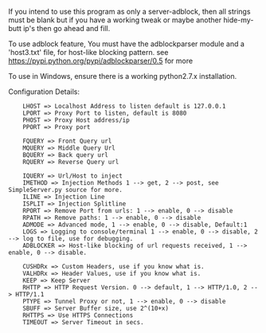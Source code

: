 If you intend to use this program as only a server-adblock, then all strings must be blank but if you have a working tweak or maybe another hide-my-butt ip's then go ahead and fill.

To use adblock feature, You must have the adblockparser module and a 'host3.txt' file, for host-like blocking pattern.
see https://pypi.python.org/pypi/adblockparser/0.5 for more

To use in Windows, ensure there is a working python2.7.x installation.

Configuration Details:


        LHOST => Localhost Address to listen default is 127.0.0.1
        LPORT => Proxy Port to listen, default is 8080
        PHOST => Proxy Host address/ip
        PPORT => Proxy port 

        FQUERY => Front Query url
        MQUERY => Middle Query Url
        BQUERY => Back query url
        RQUERY => Reverse Query url

        IQUERY => Url/Host to inject
        IMETHOD => Injection Methods 1 --> get, 2 --> post, see SimpleServer.py source for more.
        ILINE => Injection Line
        ISPLIT => Injection Splitline
        RPORT => Remove Port from urls: 1 --> enable, 0 --> disable
        RPATH => Remove paths: 1 --> enable, 0 --> disable
        ADMODE => Advanced mode, 1 --> enable, 0 --> disable, Default:1
        LOGS => Logging to console/terminal 1 --> enable, 0 --> disable, 2 --> log to file, use for debugging.
        ADBLOCKER => Host-like blocking of url requests received, 1 --> enable, 0 --> disable.

        CUSHDRx => Custom Headers, use if you know what is.
        VALHDRx => Header Values, use if you know what is.
        KEEP => Keep Server
        RHTTP => HTTP Request Version. 0 --> default, 1 --> HTTP/1.0, 2 --> HTTP/1.1
        PTYPE => Tunnel Proxy or not, 1 --> enable, 0 --> disable
        SBUFF => Server Buffer size, use 2^(10+x)
        RHTTPS => Use HTTPS Connections
        TIMEOUT => Server Timeout in secs.
